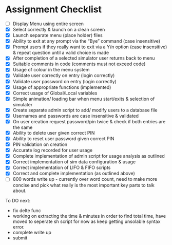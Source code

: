 # Assignment Checklist

- [ ] Display Menu using entire screen
- [X] Select correctly & launch on a clean screen
- [X] Launch separate menu (place holder) files
- [X] Ability to exit at any prompt via the “Bye” command (case insensitive)
- [X] Prompt users if they really want to exit via a Y/n option (case insensitive) & repeat question until a valid choice is made
- [X] After completion of a selected simulator user returns back to menu
- [X] Suitable comments in code (comments must not exceed code)
- [X] Usage of colour in the menu system
- [X] Validate user correctly on entry (login correctly)
- [X] Validate user password on entry (login correctly)
- [X] Usage of appropriate functions (implemented)
- [X] Correct usage of Global/Local variables
- [X] Simple animation/ loading bar when menu start/exits & selection of simulater 
- [X] Create separate admin script to add/ modify users to a database file
- [X] Usernames and passwords are case insensitive & validated 
- [X] On user creation request password/pin twice & check if both entries are the same
- [X] Ability to delete user given correct PIN
- [X] Ability to reset user password given correct PIN
- [X] PIN validation on creation
- [x] Accurate log recorded for user usage
- [X] Complete implementation of admin script for usage analysis as outlined
- [X] Correct implementation of sim data configuration & usage
- [X] Correct implementation of LIFO & FIFO scripts
- [X] Correct and complete implementation (as outlined above)
- [ ] 800 words write up - currently over word count, need to make more concise and pick what really is the most important key parts to talk about. 

To DO next:

- fix delte func
- working on extracting the time & minutes in order to find total time, have moved to seperate sh script for now as keep getting unsolable syntax error. 
- complete write up
- submit 
